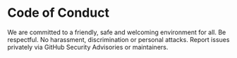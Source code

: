 # Code of Conduct

We are committed to a friendly, safe and welcoming environment for all.
Be respectful. No harassment, discrimination or personal attacks.
Report issues privately via GitHub Security Advisories or maintainers.
